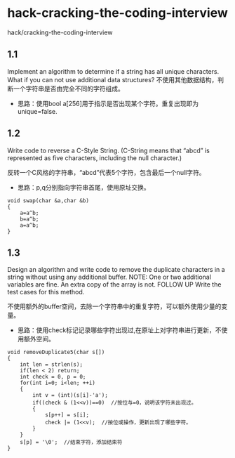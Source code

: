# hack-cracking-the-coding-interview
hack/cracking-the-coding-interview
 
## 1.1 

Implement an algorithm to determine if a string has all unique characters. What if you can not use additional data structures? 
不使用其他数据结构，判断一个字符串是否由完全不同的字符组成。

* 思路：使用bool a[256]用于指示是否出现某个字符。重复出现即为unique=false.

## 1.2 

Write code to reverse a C-Style String. (C-String means that “abcd” is represented as five characters, including the null character.)

反转一个C风格的字符串，“abcd”代表5个字符，包含最后一个null字符。
 
* 思路：p,q分别指向字符串首尾，使用原址交换。
```
void swap(char &a,char &b)
{
    a=a^b;
    b=a^b;
    a=a^b;
}
```

## 1.3 

Design an algorithm and write code to remove the duplicate characters in a string without using any additional buffer. NOTE: One or two additional variables are fine. An extra copy of the array is not.
FOLLOW UP
Write the test cases for this method.

不使用额外的buffer空间，去除一个字符串中的重复字符，可以额外使用少量的变量。

* 思路：使用check标记记录哪些字符出现过,在原址上对字符串进行更新，不使用额外空间。
```
void removeDuplicate5(char s[])
{
    int len = strlen(s);
    if(len < 2) return;
    int check = 0, p = 0;
    for(int i=0; i<len; ++i)
    {
        int v = (int)(s[i]-'a');
        if((check & (1<<v))==0)  //按位与=0，说明该字符未出现过。
        {
            s[p++] = s[i];
            check |= (1<<v);  //按位或操作，更新出现了哪些字符。
        }
    }
    s[p] = '\0';  //结束字符，添加结束符
}
```